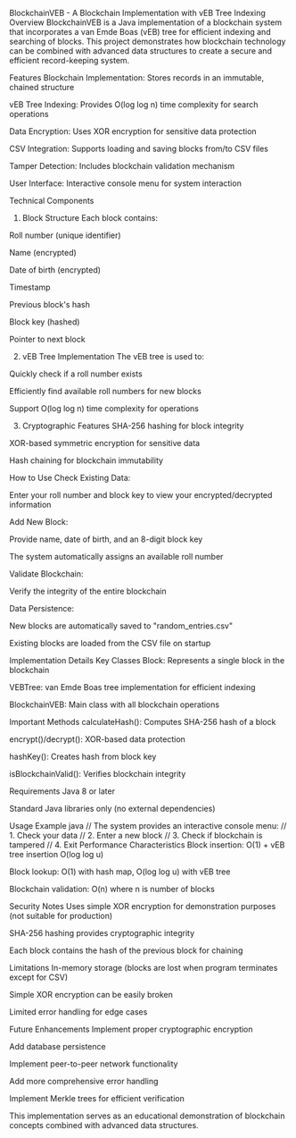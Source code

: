 BlockchainVEB - A Blockchain Implementation with vEB Tree Indexing
Overview
BlockchainVEB is a Java implementation of a blockchain system that incorporates a van Emde Boas (vEB) tree for efficient indexing and searching of blocks. This project demonstrates how blockchain technology can be combined with advanced data structures to create a secure and efficient record-keeping system.

Features
Blockchain Implementation: Stores records in an immutable, chained structure

vEB Tree Indexing: Provides O(log log n) time complexity for search operations

Data Encryption: Uses XOR encryption for sensitive data protection

CSV Integration: Supports loading and saving blocks from/to CSV files

Tamper Detection: Includes blockchain validation mechanism

User Interface: Interactive console menu for system interaction

Technical Components
1. Block Structure
Each block contains:

Roll number (unique identifier)

Name (encrypted)

Date of birth (encrypted)

Timestamp

Previous block's hash

Block key (hashed)

Pointer to next block

2. vEB Tree Implementation
The vEB tree is used to:

Quickly check if a roll number exists

Efficiently find available roll numbers for new blocks

Support O(log log n) time complexity for operations

3. Cryptographic Features
SHA-256 hashing for block integrity

XOR-based symmetric encryption for sensitive data

Hash chaining for blockchain immutability

How to Use
Check Existing Data:

Enter your roll number and block key to view your encrypted/decrypted information

Add New Block:

Provide name, date of birth, and an 8-digit block key

The system automatically assigns an available roll number

Validate Blockchain:

Verify the integrity of the entire blockchain

Data Persistence:

New blocks are automatically saved to "random_entries.csv"

Existing blocks are loaded from the CSV file on startup

Implementation Details
Key Classes
Block: Represents a single block in the blockchain

VEBTree: van Emde Boas tree implementation for efficient indexing

BlockchainVEB: Main class with all blockchain operations

Important Methods
calculateHash(): Computes SHA-256 hash of a block

encrypt()/decrypt(): XOR-based data protection

hashKey(): Creates hash from block key

isBlockchainValid(): Verifies blockchain integrity

Requirements
Java 8 or later

Standard Java libraries only (no external dependencies)

Usage Example
java
// The system provides an interactive console menu:
// 1. Check your data
// 2. Enter a new block
// 3. Check if blockchain is tampered
// 4. Exit
Performance Characteristics
Block insertion: O(1) + vEB tree insertion O(log log u)

Block lookup: O(1) with hash map, O(log log u) with vEB tree

Blockchain validation: O(n) where n is number of blocks

Security Notes
Uses simple XOR encryption for demonstration purposes (not suitable for production)

SHA-256 hashing provides cryptographic integrity

Each block contains the hash of the previous block for chaining

Limitations
In-memory storage (blocks are lost when program terminates except for CSV)

Simple XOR encryption can be easily broken

Limited error handling for edge cases

Future Enhancements
Implement proper cryptographic encryption

Add database persistence

Implement peer-to-peer network functionality

Add more comprehensive error handling

Implement Merkle trees for efficient verification

This implementation serves as an educational demonstration of blockchain concepts combined with advanced data structures.
